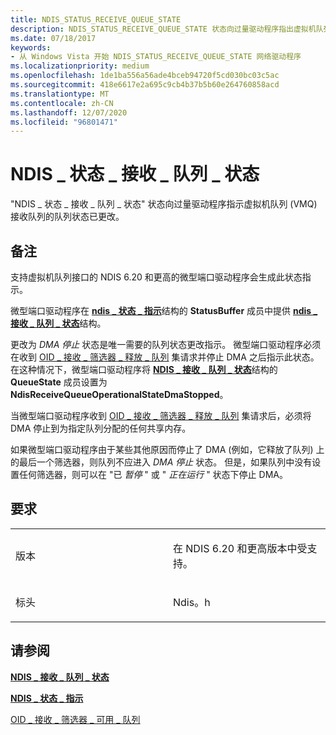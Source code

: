 ```yaml
---
title: NDIS_STATUS_RECEIVE_QUEUE_STATE
description: NDIS_STATUS_RECEIVE_QUEUE_STATE 状态向过量驱动程序指出虚拟机队列 (VMQ) 接收队列的队列状态已更改。
ms.date: 07/18/2017
keywords:
- 从 Windows Vista 开始 NDIS_STATUS_RECEIVE_QUEUE_STATE 网络驱动程序
ms.localizationpriority: medium
ms.openlocfilehash: 1de1ba556a56ade4bceb94720f5cd030bc03c5ac
ms.sourcegitcommit: 418e6617e2a695c9cb4b37b5b60e264760858acd
ms.translationtype: MT
ms.contentlocale: zh-CN
ms.lasthandoff: 12/07/2020
ms.locfileid: "96801471"
---
```

# <a name="ndis_status_receive_queue_state"></a>NDIS \_ 状态 \_ 接收 \_ 队列 \_ 状态


"NDIS \_ 状态 \_ 接收 \_ 队列 \_ 状态" 状态向过量驱动程序指示虚拟机队列 (VMQ) 接收队列的队列状态已更改。

<a name="remarks"></a>备注
-------

支持虚拟机队列接口的 NDIS 6.20 和更高的微型端口驱动程序会生成此状态指示。

微型端口驱动程序在 [**ndis \_ 状态 \_ 指示**](/windows-hardware/drivers/ddi/ndis/ns-ndis-_ndis_status_indication)结构的 **StatusBuffer** 成员中提供 [**ndis \_ 接收 \_ 队列 \_ 状态**](/windows-hardware/drivers/ddi/ndis/ns-ndis-_ndis_receive_queue_state)结构。

更改为 *DMA 停止* 状态是唯一需要的队列状态更改指示。 微型端口驱动程序必须在收到 [OID \_ 接收 \_ 筛选器 \_ 释放 \_ 队列](./oid-receive-filter-free-queue.md) 集请求并停止 DMA 之后指示此状态。 在这种情况下，微型端口驱动程序将 [**NDIS \_ 接收 \_ 队列 \_ 状态**](/windows-hardware/drivers/ddi/ndis/ns-ndis-_ndis_receive_queue_state)结构的 **QueueState** 成员设置为 **NdisReceiveQueueOperationalStateDmaStopped**。

当微型端口驱动程序收到 [OID \_ 接收 \_ 筛选器 \_ 释放 \_ 队列](./oid-receive-filter-free-queue.md) 集请求后，必须将 DMA 停止到为指定队列分配的任何共享内存。

如果微型端口驱动程序由于某些其他原因而停止了 DMA (例如，它释放了队列) 上的最后一个筛选器，则队列不应进入 *DMA 停止* 状态。 但是，如果队列中没有设置任何筛选器，则可以在 "已 *暂停* " 或 " *正在运行* " 状态下停止 DMA。

<a name="requirements"></a>要求
------------

<table>
<colgroup>
<col width="50%" />
<col width="50%" />
</colgroup>
<tbody>
<tr class="odd">
<td><p>版本</p></td>
<td><p>在 NDIS 6.20 和更高版本中受支持。</p></td>
</tr>
<tr class="even">
<td><p>标头</p></td>
<td>Ndis。h</td>
</tr>
</tbody>
</table>

## <a name="see-also"></a>请参阅


[**NDIS \_ 接收 \_ 队列 \_ 状态**](/windows-hardware/drivers/ddi/ndis/ns-ndis-_ndis_receive_queue_state)

[**NDIS \_ 状态 \_ 指示**](/windows-hardware/drivers/ddi/ndis/ns-ndis-_ndis_status_indication)

[OID \_ 接收 \_ 筛选器 \_ 可用 \_ 队列](./oid-receive-filter-free-queue.md)

 

